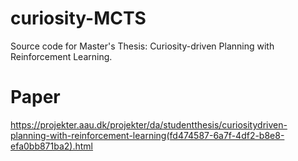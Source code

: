 # curiosity-MCTS
Source code for Master's Thesis: Curiosity-driven Planning with Reinforcement Learning.

# Paper
https://projekter.aau.dk/projekter/da/studentthesis/curiositydriven-planning-with-reinforcement-learning(fd474587-6a7f-4df2-b8e8-efa0bb871ba2).html 

